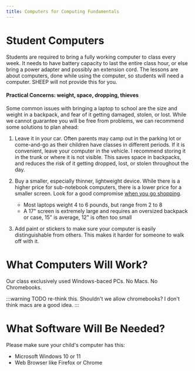 ```yaml
---
title: Computers for Computing Fundamentals
---
```


# Student Computers

Students are required to bring a fully working computer to class every week. It needs to have battery capacity to last the entire class hour, or else bring a power adapter and possibly an extension cord. The lessons are about computers, done while using the computer, so students will need a computer. SHEEP will not provide this for you.

#### Practical Concerns: weight, space, dropping, thieves

Some common issues with bringing a laptop to school are the size and weight in a backpack, and fear of it getting damaged, stolen, or lost. While we cannot guarantee you will be free from problems, we can recommend some solutions to plan ahead:

1. Leave it in your car. Often parents may camp out in the parking lot or come-and-go as their children have classes in different periods. If it is convenient, leave your computer in the vehicle. I recommend storing it in the trunk or where it is not visible. This saves space in backpacks, and reduces the risk of it getting dropped, lost, or stolen throughout the day.

2. Buy a smaller, especially thinner, lightweight device. While there is a higher price for sub-notebook computers, there is a lower price for a smaller screen. Look for a good compromise [when you go shopping](computer-shopping).

    - Most laptops weight 4 to 6 pounds, but range from 2 to 8
    - A 17" screen is extremely large and requires an oversized backpack or case, 15" is average, 12" is often too small

3. Add paint or stickers to make sure your computer is easily distinguishable from others. This makes it harder for someone to walk off with it.

# What Computers Will Work?

Our class exclusively used Windows-baced PCs. No Macs. No Chromebooks.

:::warning TODO
re-think this. Shouldn't we allow chromebooks? I don't think macs are a good idea.
:::

# What Software Will Be Needed?

Please make sure your child's computer has this:

-   Microsoft Windows 10 or 11
-   Web Browser like Firefox or Chrome
